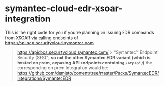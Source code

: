 # symantec-cloud-edr-xsoar-integration
This is the right code for you if you're planning on issuing EDR commands from XSOAR via calling endpoints of https://api.sep.securitycloud.symantec.com
> https://apidocs.securitycloud.symantec.com/ > "Symantec™ Endpoint Security (SES)"; **so not the other Symantec EDR variant (which is hosted on prem, exposing API endpoints containing `/atpapi/`)**
> the corresponding on prem Integration would be: https://github.com/demisto/content/tree/master/Packs/SymantecEDR/Integrations/SymantecEDR
